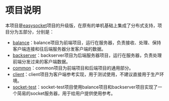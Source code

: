 # 项目说明
本项目是[easysocket](https://github.com/935237604/easysocket "easysocket")项目的升级版，在原有的单机基础上集成了分布式支持，项目分为五部分，分别是：
- [balance](https://github.com/935237604/socket/tree/master/balance "balance")：balance项目为前端项目，运行在服务器，负责接收、处理、保持客户端连接和往后端服务器分发客户端的数据。
- [backserver](https://github.com/935237604/socket/tree/master/backserver "backserver")：backserver项目为后端服务器项目，运行在服务器，负责处理前端分发过来的客户端数据。
- [common](https://github.com/935237604/socket/tree/master/common "common")：common项目为前端项目和后端项目的通用部分。
- [client](https://github.com/935237604/socket/tree/master/client "client")：client项目为客户端参考实现，用于测试使用，不建议直接用于生产环境。
- [socket-test](https://github.com/935237604/socket/tree/master/socket-test "socket-test")：socket-test项目使用balance项目和backserver项目实现了一个简易的socket服务器，用于给用户提供使用参考。
